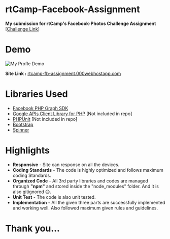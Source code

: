 # rtCamp-Facebook-Assignment

**My submission for rtCamp's Facebook-Photos Challenge Assignment** [[Challenge Link](https://careers.rtcamp.com/web-engineer/assignments/#facebook-challenge)]

# Demo

![My Profle Demo](https://github.com/shahnawaz7997/rtCamp-Facebook-Assignment/blob/master/images/myProfile.gif)

**Site Link :** [rtcamp-fb-assignment.000webhostapp.com](https://rtcamp-fb-assignment.000webhostapp.com/)

# Libraries Used

* [Facebook PHP Graph SDK](https://github.com/facebook/php-graph-sdk)
* [Google APIs Client Library for PHP](https://github.com/google/google-api-php-client) [Not included in repo]
* [PHPUnit](https://phpunit.de/getting-started/phpunit-5.html) [Not included in repo]
* [Bootstrap](https://w3layouts.com/)
* [Spinner](http://spin.js.org)

# Highlights

* **Responsive** - Site can response on all the devices.
* **Coding Standards** - The code is highly optimized and follows maximum coding Standards.
* **Organized Code** -  All 3rd party libraries and codes are managed through **"npm"** and stored inside the "node_modules" folder. And it is also gitignored :wink:.
* **Unit Test** - The code is also unit tested.
* **Implementation** - All the given three parts are successfully implemented and working well. Also followed maximum given rules and guidelines.


# Thank you...




